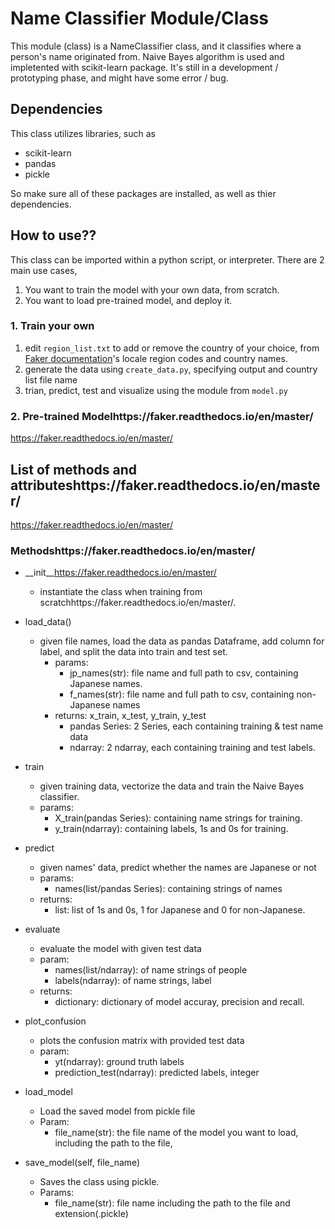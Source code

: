 # Name Classifier Module/Class

This module (class) is a NameClassifier class, and it classifies where a person's name originated from. 
Naive Bayes algorithm is used and impletented with scikit-learn package. 
It's still in a development / prototyping phase, and might have some error / bug.

## Dependencies
This class utilizes libraries, such as
- scikit-learn
- pandas
- pickle

So make sure all of these packages are installed, as well as thier dependencies. 

## How to use??
This class can be imported within a python script, or interpreter.
There are 2 main use cases, 
1. You want  to train the model with your own data, from scratch.
2. You want to load pre-trained model, and deploy it. 

### 1. Train your own
1. edit `region_list.txt` to add or remove the country of your choice, from [Faker documentation](https://faker.readthedocs.io/en/master/)'s locale region codes and country names.
2. generate the data using `create_data.py`, specifying output and country list file name
3. trian, predict, test and visualize using the module from `model.py`

### 2. Pre-trained Modelhttps://faker.readthedocs.io/en/master/
https://faker.readthedocs.io/en/master/
## List of methods and attributeshttps://faker.readthedocs.io/en/master/
https://faker.readthedocs.io/en/master/
### Methodshttps://faker.readthedocs.io/en/master/
- \__init__https://faker.readthedocs.io/en/master/
    - instantiate the class when training from scratchhttps://faker.readthedocs.io/en/master/.
    
- load_data()
    - given file names, load the data as pandas Dataframe, add column for label, and split the data into train and test set.
        - params:
            - jp_names(str): file name and full path to csv, containing Japanese names.
            - f_names(str): file name and full path to csv, containing non-Japanese names
        - returns: x_train, x_test, y_train, y_test
            - pandas Series: 2 Series, each containing training & test name data
            - ndarray: 2 ndarray, each containing training and test labels. 
- train
    - given training data, vectorize the data and train the Naive Bayes classifier.
    - params:
        - X_train(pandas Series): containing name strings for training.
        - y_train(ndarray): containing labels, 1s and 0s for training.
    
- predict
    - given names' data, predict whether the names are Japanese or not
    - params:
        - names(list/pandas Series): containing strings of names
    - returns:
        - list: list of 1s and 0s, 1 for Japanese and 0 for non-Japanese.

- evaluate
    - evaluate the model with given test data
    - param:
        - names(list/ndarray): of name strings of people
        - labels(ndarray): of name strings, label
    - returns: 
        - dictionary: dictionary of model accuray, precision and recall.

- plot_confusion
    - plots the confusion matrix with provided test data
    - param:
        - yt(ndarray): ground truth labels
        - prediction_test(ndarray): predicted labels, integer

- load_model
    - Load the saved model from pickle file
    - Param:
        - file_name(str): the file name of the model you want to load, including the path to the file,
        
- save_model(self, file_name)
    - Saves the class using pickle. 
    - Params:
        - file_name(str): file name including the path to the file and extension(.pickle) 

